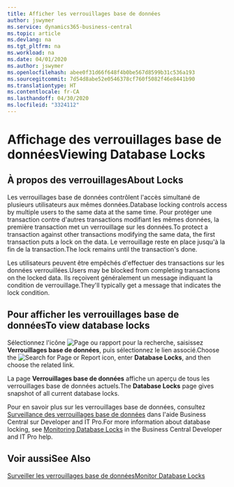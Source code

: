 ```yaml
---
title: Afficher les verrouillages base de données
author: jswymer
ms.service: dynamics365-business-central
ms.topic: article
ms.devlang: na
ms.tgt_pltfrm: na
ms.workload: na
ms.date: 04/01/2020
ms.author: jswymer
ms.openlocfilehash: abee0f31d66f648f4b0be567d8599b31c536a193
ms.sourcegitcommit: 7d54d8abe52e0546378cf760f5082f46e8441b90
ms.translationtype: HT
ms.contentlocale: fr-CA
ms.lasthandoff: 04/30/2020
ms.locfileid: "3324112"
---
```

# <a name="viewing-database-locks"></a><span data-ttu-id="b7994-102">Affichage des verrouillages base de données</span><span class="sxs-lookup"><span data-stu-id="b7994-102">Viewing Database Locks</span></span>

## <a name="about-locks"></a><span data-ttu-id="b7994-103">À propos des verrouillages</span><span class="sxs-lookup"><span data-stu-id="b7994-103">About Locks</span></span>

<span data-ttu-id="b7994-104">Les verrouillages base de données contrôlent l'accès simultané de plusieurs utilisateurs aux mêmes données.</span><span class="sxs-lookup"><span data-stu-id="b7994-104">Database locking controls access by multiple users to the same data at the same time.</span></span> <span data-ttu-id="b7994-105">Pour protéger une transaction contre d'autres transactions modifiant les mêmes données, la première transaction met un verrouillage sur les données.</span><span class="sxs-lookup"><span data-stu-id="b7994-105">To protect a transaction against other transactions modifying the same data, the first transaction puts a lock on the data.</span></span> <span data-ttu-id="b7994-106">Le verrouillage reste en place jusqu'à la fin de la transaction.</span><span class="sxs-lookup"><span data-stu-id="b7994-106">The lock remains until the transaction's done.</span></span>

<span data-ttu-id="b7994-107">Les utilisateurs peuvent être empêchés d'effectuer des transactions sur les données verrouillées.</span><span class="sxs-lookup"><span data-stu-id="b7994-107">Users may be blocked from completing transactions on the locked data.</span></span> <span data-ttu-id="b7994-108">Ils reçoivent généralement un message indiquant la condition de verrouillage.</span><span class="sxs-lookup"><span data-stu-id="b7994-108">They'll typically get a message that indicates the lock condition.</span></span>

## <a name="to-view-database-locks"></a><span data-ttu-id="b7994-109">Pour afficher les verrouillages base de données</span><span class="sxs-lookup"><span data-stu-id="b7994-109">To view database locks</span></span>

<span data-ttu-id="b7994-110">Sélectionnez l'icône ![Page ou rapport pour la recherche](media/ui-search/search_small.png "Icône Page ou rapport pour la recherche"), saisissez **Verrouillages base de données**, puis sélectionnez le lien associé.</span><span class="sxs-lookup"><span data-stu-id="b7994-110">Choose the ![Search for Page or Report](media/ui-search/search_small.png "Search for Page or Report icon") icon, enter **Database Locks**, and then choose the related link.</span></span>

<span data-ttu-id="b7994-111">La page **Verrouillages base de données** affiche un aperçu de tous les verrouillages base de données actuels.</span><span class="sxs-lookup"><span data-stu-id="b7994-111">The **Database Locks** page gives snapshot of all current database locks.</span></span>

<span data-ttu-id="b7994-112">Pour en savoir plus sur les verrouillages base de données, consultez [Surveillance des verrouillages base de données](/dynamics365/business-central/dev-itpro/administration/monitor-database-locks) dans l'aide Business Central sur Developer and IT Pro.</span><span class="sxs-lookup"><span data-stu-id="b7994-112">For more information about database locking, see [Monitoring Database Locks](/dynamics365/business-central/dev-itpro/administration/monitor-database-locks) in the Business Central Developer and IT Pro help.</span></span>

## <a name="see-also"></a><span data-ttu-id="b7994-113">Voir aussi</span><span class="sxs-lookup"><span data-stu-id="b7994-113">See Also</span></span>

[<span data-ttu-id="b7994-114">Surveiller les verrouillages base de données</span><span class="sxs-lookup"><span data-stu-id="b7994-114">Monitor Database Locks</span></span>](/dynamics365/business-central/dev-itpro/administration/monitor-database-locks) 
